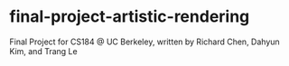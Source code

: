 # final-project-artistic-rendering
Final Project for CS184 @ UC Berkeley, written by Richard Chen, Dahyun Kim, and Trang Le
